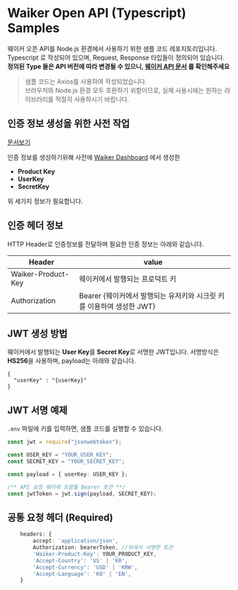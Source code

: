 # Waiker Open API (Typescript) Samples

웨이커 오픈 API를 Node.js 환경에서 사용하기 위한 샘플 코드 레포지토리입니다.  
Typescript 로 작성되어 있으며, Request, Response 타입들이 정의되어 있습니다.  
**정의된 Type 들은 API 버전에 따라 변경될 수 있으니, [웨이커 API 문서](https://docs.waiker.ai/) 를 확인해주세요**

> 샘플 코드는 Axios를 사용하여 작성되었습니다.  
> 브라우저와 Node.js 환경 모두 호환하기 위함이므로, 실제 사용시에는 원하는 라이브러리를 적절히 사용하시기 바랍니다.

## 인증 정보 생성을 위한 사전 작업

[문서보기](https://docs.waiker.ai/v2.0.0/docs/%EC%9D%B8%EC%A6%9D%ED%82%A4-%EC%9A%94%EC%B2%AD%ED%95%98%EA%B8%B0)

인증 정보를 생성하기위해 사전에 [Waiker Dashboard](https://dashboard.waiker.ai/key-management) 에서 생성한

- **Product Key**
- **UserKey**
- **SecretKey**

위 세가지 정보가 필요합니다.

## 인증 헤더 정보

HTTP Header로 인증정보를 전달하며 필요한 인증 정보는 아래와 같습니다.

| Header             | value                                                                 |
| ------------------ | --------------------------------------------------------------------- |
| Waiker-Product-Key | 웨이커에서 발행되는 프로덕트 키                                       |
| Authorization      | Bearer {웨이커에서 발행되는 유저키와 시크릿 키를 이용하여 생성한 JWT} |

## JWT 생성 방법

웨이커에서 발행되는 **User Key**를 **Secret Key**로 서명한 JWT입니다.
서명방식은 **HS256**을 사용하며, payload는 아래와 같습니다.

```
{
  "userKey" : "{userKey}"
}
```

## JWT 서명 예제

`.env` 파일에 키를 입력하면, 샘플 코드를 실행할 수 있습니다.

```typescript
const jwt = require("jsonwebtoken");

const USER_KEY = "YOUR_USER_KEY";
const SECRET_KEY = "YOUR_SECRET_KEY";

const payload = { userKey: USER_KEY };

/** API 요청 헤더에 포함될 Bearer 토큰 **/
const jwtToken = jwt.sign(payload, SECRET_KEY);
```

## 공통 요청 헤더 (Required)

```ts
    headers: {
		accept: 'application/json',
		Authorization: bearerToken, //위에서 서명한 토큰
		'Waiker-Product-Key': YOUR_PRODUCT_KEY,
		'Accept-Country': 'US' | 'KR',
		'Accept-Currency': 'USD' | 'KRW',
		'Accept-Language': 'KO' | 'EN',
	}
```
